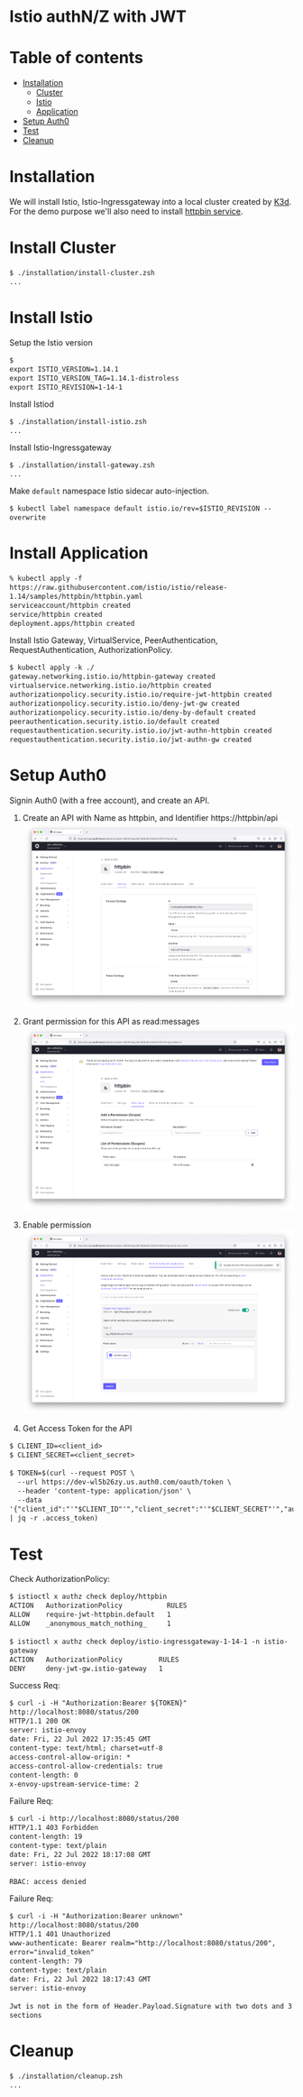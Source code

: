 # Istio authN/Z with JWT

Table of contents
=================
* [Installation](#installation)
    * [Cluster](#install-cluster)
    * [Istio](#install-istio)
    * [Application](#install-application)
* [Setup Auth0](#setup-auth0)
* [Test](#test)
* [Cleanup](#cleanup)

Installation
============
We will install Istio, Istio-Ingressgateway into a local cluster created by [K3d](https://k3d.io). For the demo purpose we'll also need to install [httpbin service](https://github.com/istio/istio/blob/master/samples/httpbin/httpbin.yaml).

Install Cluster
===============
```
$ ./installation/install-cluster.zsh
...
```

Install Istio
=============
Setup the Istio version
```
$
export ISTIO_VERSION=1.14.1
export ISTIO_VERSION_TAG=1.14.1-distroless
export ISTIO_REVISION=1-14-1
```
Install Istiod
```
$ ./installation/install-istio.zsh
...
```
Install Istio-Ingressgateway
```
$ ./installation/install-gateway.zsh
...
```

Make `default` namespace Istio sidecar auto-injection.
```
$ kubectl label namespace default istio.io/rev=$ISTIO_REVISION --overwrite
```

Install Application
===================
```
% kubectl apply -f https://raw.githubusercontent.com/istio/istio/release-1.14/samples/httpbin/httpbin.yaml
serviceaccount/httpbin created
service/httpbin created
deployment.apps/httpbin created
```

Install Istio Gateway, VirtualService, PeerAuthentication, RequestAuthentication, AuthorizationPolicy.
```
$ kubectl apply -k ./
gateway.networking.istio.io/httpbin-gateway created
virtualservice.networking.istio.io/httpbin created
authorizationpolicy.security.istio.io/require-jwt-httpbin created
authorizationpolicy.security.istio.io/deny-jwt-gw created
authorizationpolicy.security.istio.io/deny-by-default created
peerauthentication.security.istio.io/default created
requestauthentication.security.istio.io/jwt-authn-httpbin created
requestauthentication.security.istio.io/jwt-authn-gw created
```

Setup Auth0
===========
Signin Auth0 (with a free account), and create an API.

1. Create an API with Name as httpbin, and Identifier https://httpbin/api
![create](images/create.png)

2. Grant permission for this API as read:messages
![permission](images/permission.png)

3. Enable permission
![enable-permission](images/enable-permission.png)

4. Get Access Token for the API
```
$ CLIENT_ID=<client_id>
$ CLIENT_SECRET=<client_secret>

$ TOKEN=$(curl --request POST \
  --url https://dev-wl5b26zy.us.auth0.com/oauth/token \
  --header 'content-type: application/json' \
  --data '{"client_id":"'"$CLIENT_ID"'","client_secret":"'"$CLIENT_SECRET"'","audience":"https://httpbin/api","grant_type":"client_credentials"}' | jq -r .access_token)
```

Test
====
Check AuthorizationPolicy:
```
$ istioctl x authz check deploy/httpbin                                      
ACTION   AuthorizationPolicy           RULES
ALLOW    require-jwt-httpbin.default   1
ALLOW    _anonymous_match_nothing_     1

$ istioctl x authz check deploy/istio-ingressgateway-1-14-1 -n istio-gateway
ACTION   AuthorizationPolicy         RULES
DENY     deny-jwt-gw.istio-gateway   1
```

Success Req:
```
$ curl -i -H "Authorization:Bearer ${TOKEN}" http://localhost:8080/status/200
HTTP/1.1 200 OK
server: istio-envoy
date: Fri, 22 Jul 2022 17:35:45 GMT
content-type: text/html; charset=utf-8
access-control-allow-origin: *
access-control-allow-credentials: true
content-length: 0
x-envoy-upstream-service-time: 2
```

Failure Req:
```
$ curl -i http://localhost:8080/status/200
HTTP/1.1 403 Forbidden
content-length: 19
content-type: text/plain
date: Fri, 22 Jul 2022 18:17:08 GMT
server: istio-envoy

RBAC: access denied
```

Failure Req:
```
$ curl -i -H "Authorization:Bearer unknown" http://localhost:8080/status/200
HTTP/1.1 401 Unauthorized
www-authenticate: Bearer realm="http://localhost:8080/status/200", error="invalid_token"
content-length: 79
content-type: text/plain
date: Fri, 22 Jul 2022 18:17:43 GMT
server: istio-envoy

Jwt is not in the form of Header.Payload.Signature with two dots and 3 sections
```

Cleanup
=======
```
$ ./installation/cleanup.zsh
...
```